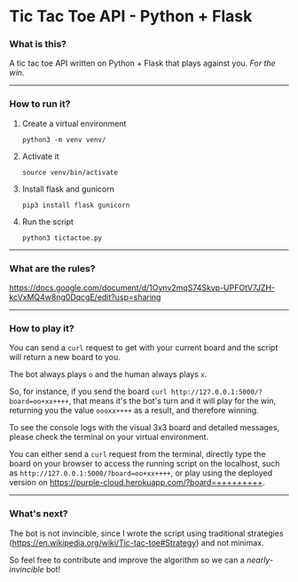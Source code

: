 # Tic Tac Toe API - Python + Flask
### What is this?
A tic tac toe API written on Python + Flask that plays against you. *For the win.*

---
### How to run it?
1. Create a virtual environment

    `python3 -m venv venv/`

2. Activate it

    `source venv/bin/activate`

3. Install flask and gunicorn

    `pip3 install flask gunicorn`

4. Run the script

    `python3 tictactoe.py`

---
### What are the rules?
https://docs.google.com/document/d/1Oynv2mqS74Skvp-UPFOtV7JZH-kcVxMQ4w8ng0DqcgE/edit?usp=sharing

---
### How to play it?
You can send a `curl` request to get with your current board and the script will return a new board to you.

The bot always plays `o` and the human always plays `x`.

So, for instance, if you send the board `curl http://127.0.0.1:5000/?board=oo+xx++++`, that means it's the bot's turn and it will play for the win, returning you the value `oooxx++++` as a result, and therefore winning.

To see the console logs with the visual 3x3 board and detailed messages, please check the terminal on your virtual environment.

You can either send a `curl` request from the terminal, directly type the board on your browser to access the running script on the localhost, such as `http://127.0.0.1:5000/?board=oo+xx++++`, or play using the deployed version on https://purple-cloud.herokuapp.com/?board=+++++++++.

---
### What's next?
The bot is not invincible, since I wrote the script using traditional strategies (https://en.wikipedia.org/wiki/Tic-tac-toe#Strategy) and not minimax.

So feel free to contribute and improve the algorithm so we can a *nearly-invincible* bot!